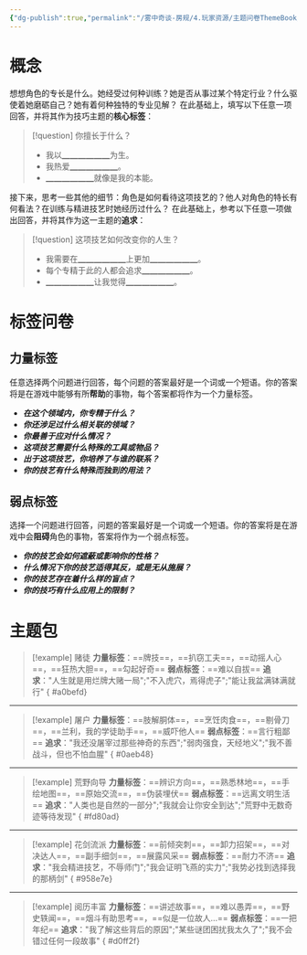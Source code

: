 ```yaml
---
{"dg-publish":true,"permalink":"/雾中奇谈-房规/4.玩家资源/主题问卷ThemeBook/1.起源主题/8.技巧/"}
---
```



# 概念
想想角色的专长是什么。她经受过何种训练？她是否从事过某个特定行业？什么驱使着她磨砺自己？她有着何种独特的专业见解？
在此基础上，填写以下任意一项回答，并将其作为技巧主题的**核心标签**：
>[!question] 你擅长于什么？
>- 我以▁▁▁▁▁▁为生。
>- 我热爱▁▁▁▁▁▁。
>- ▁▁▁▁▁▁就像是我的本能。

接下来，思考一些其他的细节：角色是如何看待这项技艺的？他人对角色的特长有何看法？在训练与精进技艺时她经历过什么？
在此基础上，参考以下任意一项做出回答，并将其作为这一主题的**追求**：
>[!question] 这项技艺如何改变你的人生？
>- 我需要在▁▁▁▁▁▁上更加▁▁▁▁▁▁。
>- 每个专精于此的人都会追求▁▁▁▁▁▁。
>- ▁▁▁▁▁▁让我觉得▁▁▁▁▁▁。

# 标签问卷
## 力量标签
任意选择两个问题进行回答，每个问题的答案最好是一个词或一个短语。你的答案将是在游戏中能够有所**帮助**的事物，每个答案都将作为一个力量标签。

- ***在这个领域内，你专精于什么？***
- ***你还涉足过什么相关联的领域？***
- ***你最善于应对什么情况？***
- ***这项技艺需要什么特殊的工具或物品？***
- ***出于这项技艺，你培养了与谁的联系？***
- ***你的技艺有什么特殊而独到的用法？***

## 弱点标签
选择一个问题进行回答，问题的答案最好是一个词或一个短语。你的答案将是在游戏中会**阻碍**角色的事物，答案将作为一个弱点标签。

- ***你的技艺会如何遮蔽或影响你的性格？***
- ***什么情况下你的技艺适得其反，或是无从施展？***
- ***你的技艺存在着什么样的盲点？***
- ***你的技巧有什么应用上的限制？***

# 主题包
>[!example] 赌徒
>**力量标签**：==牌技==，==扒窃工夫==，==动摇人心==，==狂热大胆==，==勾起好奇==
>**弱点标签**：==难以自拔==
>**追求**："人生就是用烂牌大赌一局";"不入虎穴，焉得虎子";"能让我盆满钵满就行"
{ #a0befd}


---

>[!example] 屠户
>**力量标签**：==肢解胴体==，==烹饪肉食==，==剔骨刀==，==兰利，我的学徒助手==，==威吓他人==
>**弱点标签**：==言行粗鄙==
>**追求**："我还没屠宰过那些神奇的东西";"弱肉强食，天经地义";"我不善战斗，但也不怕血腥"
{ #0aeb48}


---

>[!example] 荒野向导
>**力量标签**：==辨识方向==，==熟悉林地==，==手绘地图==，==原始交流==，==伪装埋伏==
>**弱点标签**：==远离文明生活==
>**追求**："人类也是自然的一部分";"我就会让你安全到达";"荒野中无数奇迹等待发现"
{ #fd80ad}


---

>[!example] 花剑流派
>**力量标签**：==前倾突刺==，==卸力招架==，==对决达人==，==副手细剑==，==展露风采==
>**弱点标签**：==耐力不济==
>**追求**："我会精进技艺，不辱师门";"我会证明飞燕的实力";"我势必找到选择我的那柄剑"
{ #958e7e}

---

>[!example] 阅历丰富
>**力量标签**：==讲述故事==，==难以愚弄==，==野史轶闻==，==烟斗有助思考==，==似是一位故人...==
>**弱点标签**：==一把年纪==
>**追求**："我了解这些背后的原因";"某些谜团困扰我太久了";"我不会错过任何一段故事"
{ #d0ff2f}

